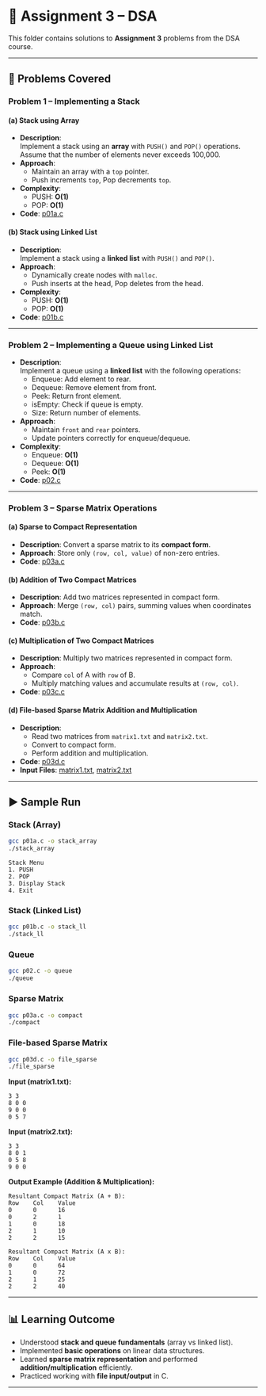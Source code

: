 # 📘 Assignment 3 – DSA

This folder contains solutions to **Assignment 3** problems from the DSA course.

---

## 📝 Problems Covered

### Problem 1 – Implementing a Stack
#### (a) Stack using Array  
- **Description**:  
  Implement a stack using an **array** with `PUSH()` and `POP()` operations.  
  Assume that the number of elements never exceeds 100,000.  
- **Approach**:  
  - Maintain an array with a `top` pointer.  
  - Push increments `top`, Pop decrements `top`.  
- **Complexity**:  
  - PUSH: **O(1)**  
  - POP: **O(1)**  
- **Code**: [p01a.c](./p01a.c)

#### (b) Stack using Linked List  
- **Description**:  
  Implement a stack using a **linked list** with `PUSH()` and `POP()`.  
- **Approach**:  
  - Dynamically create nodes with `malloc`.  
  - Push inserts at the head, Pop deletes from the head.  
- **Complexity**:  
  - PUSH: **O(1)**  
  - POP: **O(1)**  
- **Code**: [p01b.c](./p01b.c)

---

### Problem 2 – Implementing a Queue using Linked List
- **Description**:  
  Implement a queue using a **linked list** with the following operations:  
  - Enqueue: Add element to rear.  
  - Dequeue: Remove element from front.  
  - Peek: Return front element.  
  - isEmpty: Check if queue is empty.  
  - Size: Return number of elements.  
- **Approach**:  
  - Maintain `front` and `rear` pointers.  
  - Update pointers correctly for enqueue/dequeue.  
- **Complexity**:  
  - Enqueue: **O(1)**  
  - Dequeue: **O(1)**  
  - Peek: **O(1)**  
- **Code**: [p02.c](./p02.c)

---

### Problem 3 – Sparse Matrix Operations
#### (a) Sparse to Compact Representation  
- **Description**: Convert a sparse matrix to its **compact form**.  
- **Approach**: Store only `(row, col, value)` of non-zero entries.  
- **Code**: [p03a.c](./p03a.c)

#### (b) Addition of Two Compact Matrices  
- **Description**: Add two matrices represented in compact form.  
- **Approach**: Merge `(row, col)` pairs, summing values when coordinates match.  
- **Code**: [p03b.c](./p03b.c)

#### (c) Multiplication of Two Compact Matrices  
- **Description**: Multiply two matrices represented in compact form.  
- **Approach**:  
  - Compare `col` of A with `row` of B.  
  - Multiply matching values and accumulate results at `(row, col)`.  
- **Code**: [p03c.c](./p03c.c)

#### (d) File-based Sparse Matrix Addition and Multiplication  
- **Description**:  
  - Read two matrices from `matrix1.txt` and `matrix2.txt`.  
  - Convert to compact form.  
  - Perform addition and multiplication.  
- **Code**: [p03d.c](./p03d.c)  
- **Input Files**: [matrix1.txt](./matrix1.txt), [matrix2.txt](./matrix2.txt)

---

## ▶️ Sample Run

### Stack (Array)
```bash
gcc p01a.c -o stack_array
./stack_array
```

```
Stack Menu
1. PUSH
2. POP
3. Display Stack
4. Exit
```

### Stack (Linked List)

```bash
gcc p01b.c -o stack_ll
./stack_ll
```

### Queue

```bash
gcc p02.c -o queue
./queue
```

### Sparse Matrix

```bash
gcc p03a.c -o compact
./compact
```

### File-based Sparse Matrix

```bash
gcc p03d.c -o file_sparse
./file_sparse
```

**Input (matrix1.txt):**

```
3 3
8 0 0
9 0 0
0 5 7
```

**Input (matrix2.txt):**

```
3 3
8 0 1
0 5 8
9 0 0
```

**Output Example (Addition & Multiplication):**

```
Resultant Compact Matrix (A + B):
Row    Col    Value
0      0      16
0      2      1
1      0      18
2      1      10
2      2      15

Resultant Compact Matrix (A x B):
Row    Col    Value
0      0      64
1      0      72
2      1      25
2      2      40
```

---

## 📊 Learning Outcome

* Understood **stack and queue fundamentals** (array vs linked list).
* Implemented **basic operations** on linear data structures.
* Learned **sparse matrix representation** and performed **addition/multiplication** efficiently.
* Practiced working with **file input/output** in C.

---
